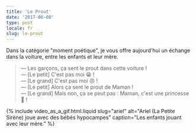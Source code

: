 ```yaml
---
title: 'Le Prout'
date: '2017-06-08'
type: post
locale: fr
slug: le-prout
---
```


Dans la catégorie "moment poétique", je vous offre aujourd'hui un échange dans la voiture, entre les enfants et leur mère.

<!-- more -->

> — Les garçons, ça sent le prout dans cette voiture !  
> — [Le petit] C'est pas moi 😁 !  
> — [Le grand] C'est pas moi 😠 !  
> — [Le petit] Alors ça sent le prout de Maman !  
> — [Le grand] Mais non, ça se peut pas : Maman, c'est une princesse 👸 !

{% include video_as_a_gif.html.liquid
slug="ariel"
alt="Ariel (La Petite Sirène) joue avec des bébés hypocampes"
caption="Les enfants jouant avec leur mère."
%}
